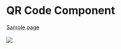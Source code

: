 # QR Code Component
<a href="https://m-its.github.io/qr-code-component/" target="_blank">Sample page</a>
<br><br>
<img src="./Frontend_Mentor_QR_code_component.png.png">

